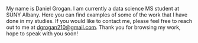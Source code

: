 My name is Daniel Grogan. I am currently a data science MS student at SUNY Albany. Here you can find examples of some of the work that I have done in my studies.
If you would like to contact me, please feel free to reach out to me at dgrogan210@gmail.com. Thank you for browsing my work, hope to speak with you soon!
